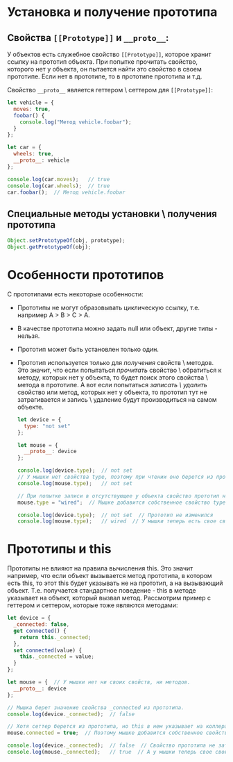 

# Установка и получение прототипа

## Свойства `[[Prototype]]` и `__proto__`:

У объектов есть служебное свойство `[[Prototype]]`, которое хранит ссылку на прототип объекта. При попытке прочитать свойство, которого нет у объекта, он пытается найти это свойство в своем прототипе. Если нет в прототипе, то в прототипе прототипа и т.д.

Свойство `__proto__` является геттером \ сеттером для `[[Prototype]]`:

```javascript
let vehicle = {
  moves: true,
  foobar() {
    console.log("Метод vehicle.foobar");
  }
};

let car = {
  wheels: true,
  __proto__: vehicle
};

console.log(car.moves);   // true
console.log(car.wheels);  // true
car.foobar();  // Метод vehicle.foobar
```

## Специальные методы установки \ получения прототипа

```javascript
Object.setPrototypeOf(obj, prototype);
Object.getPrototypeOf(obj);
```

# Особенности прототипов

С прототипами есть некоторые особенности:

* Прототипы не могут образовывать циклическую ссылку, т.е. например A > B > C > A.

* В качестве прототипа можно задать null или объект, другие типы - нельзя.

* Прототип может быть установлен только один.

* Прототип используется только для *получения* свойств \ методов. Это значит, что если попытаться *прочитать* свойство \ обратиться к методу, которых нет у объекта, то будет поиск этого свойства \ метода в прототипе. А вот если попытаться *записать \ удалить* свойство или метод, которых нет у объекта, то прототип тут не затрагивается и запись \ удаление будут производиться на самом объекте.

  ```javascript
  let device = {
    type: "not set"
  };
  
  let mouse = {
    __proto__: device
  };
  
  console.log(device.type);  // not set
  // У мышки нет свойства type, поэтому при чтении оно берется из прототипа:
  console.log(mouse.type);   // not set
  
  // При попытке записи в отсутствующее у объекта свойство прототип не затрагивается:
  mouse.type = "wired";  // Мышке добавится собственное свойство type
  
  console.log(device.type);  // not set  // Прототип не изменился
  console.log(mouse.type);   // wired  // У мышки теперь есть свое свойство type, его и видим
  ```

# Прототипы и this

Прототипы не влияют на правила вычисления this. Это значит например, что если объект вызывается метод прототипа, в котором есть this, то этот this будет указывать не на прототип, а на вызывающий объект. Т.е. получается стандартное поведение - this в методе указывает на объект, который вызвал метод. Рассмотрим пример с геттером и сеттером, которые тоже являются методами:

```javascript
let device = {
  _connected: false,
  get connected() {
    return this._connected;
  },
  set connected(value) {
    this._connected = value;
  }
};

let mouse = {  // У мышки нет ни своих свойств, ни методов.
  __proto__: device
};

// Мышка берет значение свойства _connected из прототипа.
console.log(device._connected);  // false

// Хотя сеттер берется из прототипа, но this в нем указывает на коллера, т.е. на мышку
mouse.connected = true;  // Поэтому мышке добавится собственное свойство _connected

console.log(device._connected);  // false  // Свойство прототипа не затронулось.
console.log(mouse._connected);   // true  // А у мышки теперь свое свойство _connected.
```



